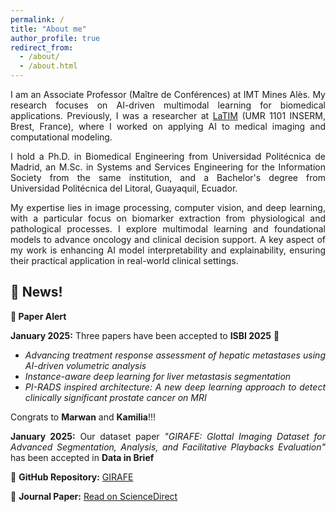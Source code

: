 ```yaml
---
permalink: /
title: "About me"
author_profile: true
redirect_from: 
  - /about/
  - /about.html
---
```


<div style="text-align: justify;">
  <p>I am an Associate Professor (Maître de Conférences) at IMT Mines Alès. My research focuses on AI-driven multimodal learning for biomedical applications. Previously, I was a researcher at <a href="https://nouveau.univ-brest.fr/latim/fr">LaTIM</a> (UMR 1101 INSERM, Brest, France), where I worked on applying AI to medical imaging and computational modeling.</p>

  <p>I hold a Ph.D. in Biomedical Engineering from Universidad Politécnica de Madrid, an M.Sc. in Systems and Services Engineering for the Information Society from the same institution, and a Bachelor's degree from Universidad Politécnica del Litoral, Guayaquil, Ecuador.</p>

  <p>My expertise lies in image processing, computer vision, and deep learning, with a particular focus on biomarker extraction from physiological and pathological processes. I explore multimodal learning and foundational models to advance oncology and clinical decision support. A key aspect of my work is enhancing AI model interpretability and explainability, ensuring their practical application in real-world clinical settings.</p>
</div>

<div style="text-align: justify;"> 
  <h2>📰 News!</h2> 
  <p><strong>📄 Paper Alert</strong></p>
  <p><strong>January 2025:</strong> Three papers have been accepted to <strong>ISBI 2025</strong> 🎉</p>
  <ul>
    <li><em>Advancing treatment response assessment of hepatic metastases using AI-driven volumetric analysis</em></li>
    <li><em>Instance-aware deep learning for liver metastasis segmentation</em></li>
    <li><em>PI-RADS inspired architecture: A new deep learning approach to detect clinically significant prostate cancer on MRI</em></li>
  </ul>
  <p>Congrats to <strong>Marwan</strong> and <strong>Kamilia</strong>!!! </p>
  <p><strong>January 2025:</strong> Our dataset paper <em>"GIRAFE: Glottal Imaging Dataset for Advanced Segmentation, Analysis, and Facilitative Playbacks Evaluation"</em> has been accepted in <strong>Data in Brief</strong></p>
  <p>🔗 <strong>GitHub Repository:</strong> <a href="https://github.com/Andrade-Miranda/GIRAFE" target="_blank">GIRAFE</a></p>
  <p>🔗 <strong>Journal Paper:</strong> <a href="https://www.sciencedirect.com/science/article/pii/S2352340925001088" target="_blank">Read on ScienceDirect</a></p>
</div>

